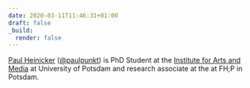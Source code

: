 ```yaml
---
date: 2020-03-11T11:46:31+01:00
draft: false
_build:
  render: false
---
```


<a href="http://paulheinicker.com/" rel="author">Paul Heinicker</a> (<a href="https://twitter.com/paulpunkt">@paulpunkt</a>) is PhD Student at the [Institute for Arts and Media](https://www.uni-potsdam.de/de/ikm) at University of Potsdam and research associate at the  at FH;P in Potsdam.
